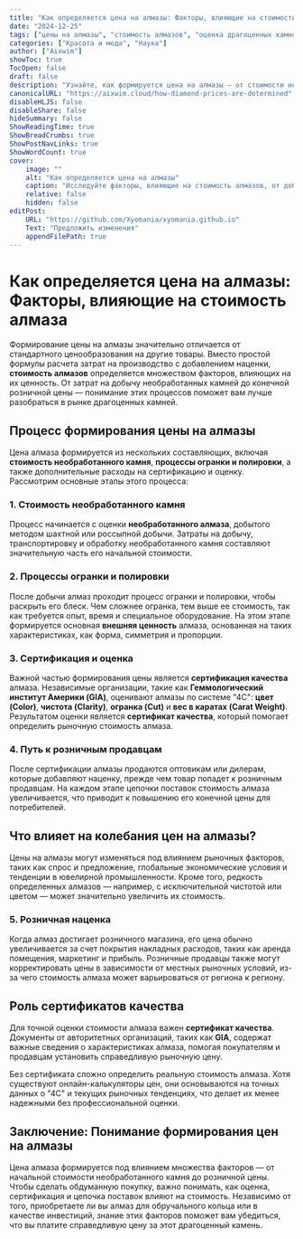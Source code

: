 ```yaml
---
title: "Как определяется цена на алмазы: Факторы, влияющие на стоимость алмаза"
date: "2024-12-25"
tags: ["цены на алмазы", "стоимость алмазов", "оценка драгоценных камней", "грейдинг алмазов", "алмазы"]
categories: ["Красота и мода", "Наука"]
author: ["Aixwim"]
showToc: true
TocOpen: false
draft: false
description: "Узнайте, как формируется цена на алмазы – от стоимости необработанных камней до конечной розничной цены, а также роль сертификации и оценки."
canonicalURL: "https://aixwim.cloud/how-diamond-prices-are-determined"
disableHLJS: false
disableShare: false
hideSummary: false
ShowReadingTime: true
ShowBreadCrumbs: true
ShowPostNavLinks: true
ShowWordCount: true
cover:
    image: ""
    alt: "Как определяется цена на алмазы"
    caption: "Исследуйте факторы, влияющие на стоимость алмазов, от добычи до розничной продажи."
    relative: false
    hidden: false
editPost:
    URL: "https://github.com/Xyomania/xyomania.github.io"
    Text: "Предложить изменения"
    appendFilePath: true
---
```


# Как определяется цена на алмазы: Факторы, влияющие на стоимость алмаза

Формирование цены на алмазы значительно отличается от стандартного ценообразования на другие товары. Вместо простой формулы расчета затрат на производство с добавлением наценки, **стоимость алмазов** определяется множеством факторов, влияющих на их ценность. От затрат на добычу необработанных камней до конечной розничной цены — понимание этих процессов поможет вам лучше разобраться в рынке драгоценных камней.

## Процесс формирования цены на алмазы

Цена алмаза формируется из нескольких составляющих, включая **стоимость необработанного камня**, **процессы огранки и полировки**, а также дополнительные расходы на сертификацию и оценку. Рассмотрим основные этапы этого процесса:

### 1. Стоимость необработанного камня
Процесс начинается с оценки **необработанного алмаза**, добытого методом шахтной или россыпной добычи. Затраты на добычу, транспортировку и обработку необработанного камня составляют значительную часть его начальной стоимости.

### 2. Процессы огранки и полировки
После добычи алмаз проходит процесс огранки и полировки, чтобы раскрыть его блеск. Чем сложнее огранка, тем выше ее стоимость, так как требуется опыт, время и специальное оборудование. На этом этапе формируется основная **внешняя ценность** алмаза, основанная на таких характеристиках, как форма, симметрия и пропорции.

### 3. Сертификация и оценка
Важной частью формирования цены является **сертификация качества** алмаза. Независимые организации, такие как **Геммологический институт Америки (GIA)**, оценивают алмазы по системе "4С": **цвет (Color)**, **чистота (Clarity)**, **огранка (Cut)** и **вес в каратах (Carat Weight)**. Результатом оценки является **сертификат качества**, который помогает определить рыночную стоимость алмаза.

### 4. Путь к розничным продавцам
После сертификации алмазы продаются оптовикам или дилерам, которые добавляют наценку, прежде чем товар попадет к розничным продавцам. На каждом этапе цепочки поставок стоимость алмаза увеличивается, что приводит к повышению его конечной цены для потребителей.

## Что влияет на колебания цен на алмазы?

Цены на алмазы могут изменяться под влиянием рыночных факторов, таких как спрос и предложение, глобальные экономические условия и тенденции в ювелирной промышленности. Кроме того, редкость определенных алмазов — например, с исключительной чистотой или цветом — может значительно увеличить их стоимость.

### 5. Розничная наценка
Когда алмаз достигает розничного магазина, его цена обычно увеличивается за счет покрытия накладных расходов, таких как аренда помещения, маркетинг и прибыль. Розничные продавцы также могут корректировать цены в зависимости от местных рыночных условий, из-за чего стоимость алмаза может варьироваться от региона к региону.

## Роль сертификатов качества

Для точной оценки стоимости алмаза важен **сертификат качества**. Документы от авторитетных организаций, таких как **GIA**, содержат важные сведения о характеристиках алмаза, помогая покупателям и продавцам установить справедливую рыночную цену.

Без сертификата сложно определить реальную стоимость алмаза. Хотя существуют онлайн-калькуляторы цен, они основываются на точных данных о "4С" и текущих рыночных тенденциях, что делает их менее надежными без профессиональной оценки.

## Заключение: Понимание формирования цен на алмазы

Цена алмаза формируется под влиянием множества факторов — от начальной стоимости необработанного камня до розничной цены. Чтобы сделать обдуманную покупку, важно понимать, как оценка, сертификация и цепочка поставок влияют на стоимость. Независимо от того, приобретаете ли вы алмаз для обручального кольца или в качестве инвестиций, знание этих факторов поможет вам убедиться, что вы платите справедливую цену за этот драгоценный камень.
